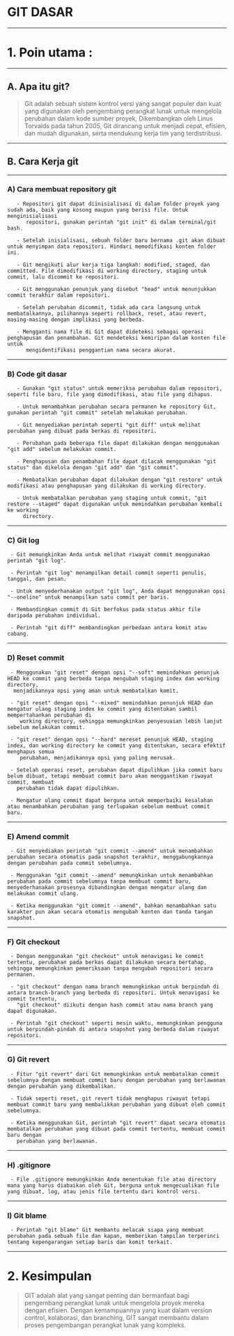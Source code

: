 # GIT DASAR  

---

# **1. Poin utama :**

---
   
## **A. Apa itu git?**

 >    Git adalah sebuah sistem kontrol versi yang sangat populer dan kuat yang digunakan oleh pengembang perangkat lunak untuk mengelola perubahan dalam kode sumber proyek, Dikembangkan oleh Linus Torvalds pada tahun 2005, Git dirancang untuk menjadi cepat, efisien, dan mudah digunakan, serta mendukung kerja tim yang terdistribusi.
 
---

## **B. Cara Kerja git**

---
 
### A) **Cara membuat repository git**
  ```
     - Repositori git dapat diinisialisasi di dalam folder proyek yang sudah ada, baik yang kosong maupun yang berisi file. Untuk menginisialisasi       
        repositori, gunakan perintah "git init" di dalam terminal/git bash.
  
     - Setelah inisialisasi, sebuah folder baru bernama .git akan dibuat untuk menyimpan data repositori. Hindari memodifikasi konten folder ini.
  
     - Git mengikuti alur kerja tiga langkah: modified, staged, dan committed. File dimodifikasi di working directory, staging untuk commit, lalu dicommit ke repositori.
  
     - Git menggunakan penunjuk yang disebut "head" untuk menunjukkan commit terakhir dalam repositori.
  
     - Setelah perubahan dicommit, tidak ada cara langsung untuk membatalkannya, pilihannya seperti rollback, reset, atau revert, masing-masing dengan implikasi yang berbeda.
  
     - Mengganti nama file di Git dapat dideteksi sebagai operasi penghapusan dan penambahan. Git mendeteksi kemiripan dalam konten file untuk             
        mengidentifikasi penggantian nama secara akurat.
```
   ---

### **B) Code git dasar**
  ```
     - Gunakan "git status" untuk memeriksa perubahan dalam repositori, seperti file baru, file yang dimodifikasi, atau file yang dihapus.
  
     - Untuk menambahkan perubahan secara permanen ke repository Git, gunakan perintah "git commit" setelah melakukan perubahan.
  
     - Git menyediakan perintah seperti "git diff" untuk melihat perubahan yang dibuat pada berkas di repositori.
  
     - Perubahan pada beberapa file dapat dilakukan dengan menggunakan "git add" sebelum melakukan commit.
  
     - Penghapusan dan penambahan file dapat dilacak menggunakan "git status" dan dikelola dengan "git add" dan "git commit".
  
     - Membatalkan perubahan dapat dilakukan dengan "git restore" untuk modifikasi atau penghapusan yang dilakukan di working directory.
  
     - Untuk membatalkan perubahan yang staging untuk commit, "git restore --staged" dapat digunakan untuk memindahkan perubahan kembali ke working    
       directory.
  ```
---

### **C) Git log**
 ```
  - Git memungkinkan Anda untuk melihat riwayat commit menggunakan perintah "git log".
  
  - Perintah "git log" menampilkan detail commit seperti penulis, tanggal, dan pesan.
  
  - Untuk menyederhanakan output "git log", Anda dapat menggunakan opsi "--oneline" untuk menampilkan satu commit per baris.
  
  - Membandingkan commit di Git berfokus pada status akhir file daripada perubahan individual.
  
  - Perintah "git diff" membandingkan perbedaan antara komit atau cabang.
  ```
---
### **D) Reset commit**
```
 - Menggunakan "git reset" dengan opsi "--soft" memindahkan penunjuk HEAD ke commit yang berbeda tanpa mengubah staging index dan working directory,       
  menjadikannya opsi yang aman untuk membatalkan komit.
 
 - "git reset" dengan opsi "--mixed" memindahkan penunjuk HEAD dan mengatur ulang staging index ke commit yang ditentukan sambil mempertahankan perubahan di 
    working directory, sehingga memungkinkan penyesuaian lebih lanjut sebelum melakukan commit.
 
 - "git reset" dengan opsi "--hard" mereset penunjuk HEAD, staging index, dan working directory ke commit yang ditentukan, secara efektif menghapus semua 
    perubahan, menjadikannya opsi yang paling merusak.
 
 - Setelah operasi reset, perubahan dapat dipulihkan jika commit baru belum dibuat, tetapi membuat commit baru akan menggantikan riwayat commit, membuat 
   perubahan tidak dapat dipulihkan.
 
 - Mengatur ulang commit dapat berguna untuk memperbaiki kesalahan atau menambahkan perubahan yang terlupakan sebelum membuat commit baru.
```
---

### **E) Amend commit**
```
 - Git menyediakan perintah "git commit --amend" untuk menambahkan perubahan secara otomatis pada snapshot terakhir, menggabungkannya dengan perubahan pada commit sebelumnya.
 
 - Menggunakan "git commit --amend" memungkinkan untuk menambahkan perubahan pada commit sebelumnya tanpa membuat commit baru, menyederhanakan prosesnya dibandingkan dengan mengatur ulang dan melakukan commit ulang.
 
 - Ketika menggunakan "git commit --amend", bahkan menambahkan satu karakter pun akan secara otomatis mengubah konten dan tanda tangan snapshot.
```
---

### **F) Git checkout**
```
 - Dengan menggunakan "git checkout" untuk menavigasi ke commit tertentu, perubahan pada berkas dapat dilakukan secara bertahap, sehingga memungkinkan pemeriksaan tanpa mengubah repositori secara permanen.
 
 - "git checkout" dengan nama branch memungkinkan untuk berpindah di antara branch-branch yang berbeda di repositori. Untuk menavigasi ke commit tertentu, 
   "git checkout" diikuti dengan hash commit atau nama branch yang dapat digunakan.
 
 - Perintah "git checkout" seperti mesin waktu, memungkinkan pengguna untuk berpindah-pindah di antara snapshot yang berbeda dalam riwayat repositori.
```
---

### **G) Git revert**
```
 - Fitur "git revert" dari Git memungkinkan untuk membatalkan commit sebelumnya dengan membuat commit baru dengan perubahan yang berlawanan dengan perubahan yang dikembalikan.
 
 - Tidak seperti reset, git revert tidak menghapus riwayat tetapi membuat commit baru yang membalikkan perubahan yang dibuat oleh commit sebelumnya.
 
 - Ketika menggunakan Git, perintah "git revert" dapat secara otomatis membatalkan perubahan yang dibuat pada commit tertentu, membuat commit baru dengan 
   perubahan yang berlawanan.
```
---
### **H) .gitignore**
```
 - File .gitignore memungkinkan Anda menentukan file atau directory mana yang harus diabaikan oleh Git, berguna untuk mengecualikan file yang dibuat, log, atau jenis file tertentu dari kontrol versi.
```
---

### **I) Git blame**
```
 - Perintah "git blame" Git membantu melacak siapa yang membuat perubahan pada sebuah file dan kapan, memberikan tampilan terperinci tentang kepengarangan setiap baris dan komit terkait.
```
---
 

# **2. Kesimpulan**
 >  GIT adalah alat yang sangat penting dan bermanfaat bagi pengembang perangkat lunak untuk mengelola 
    proyek mereka dengan efisien. Dengan kemampuannya yang kuat dalam version control, 
    kolaborasi, dan branching, GIT sangat membantu dalam proses pengembangan perangkat lunak yang kompleks.


 
 
   
